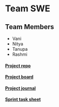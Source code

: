 # Team SWE
## Team Members
* Vani
* Nitya
* Tanupa
* Rashmi

#### [Project repo](https://github.com/gopinathsjsu/team-project-swe/tree/master)
#### [Project board]()
#### [Project journal]()
#### [Sprint task sheet]()

